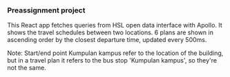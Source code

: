 ### Preassignment project

This React app fetches queries from HSL open data interface with Apollo. It shows the travel schedules between two locations. 6 plans are shown in ascending order by the closest departure time, updated every 500ms.

Note: Start/end point Kumpulan kampus refer to the location of the building, but in a travel plan it refers to the bus stop 'Kumpulan kampus', so they're not the same.




